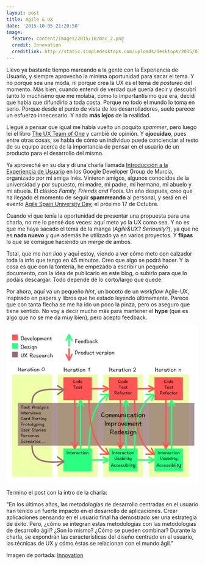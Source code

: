 ```yaml
---
layout: post
title: Agile & UX
date: '2015-10-05 21:20:50'
image:
  feature: content/images/2015/10/mac_2.png
  credit: Innovation
  creditlink: http://static.simpledesktops.com/uploads/desktops/2015/03/27/1.png
---
```


Llevo ya bastante tiempo mareando a la gente con la Experiencia de Usuario, y siempre aprovecho la mínima oportunidad para sacar el tema. Y no porque sea una moda, ni porque crea la UX es el tema de *postureo* del momento. Más bien, cuando entendí de verdad qué quería decir y descubrí tanto lo muchísimo que me molaba, como lo importantísimo que era, decidí que había que difundirlo a toda costa. Porque no todo el mundo lo toma en serio. Porque desde el punto de vista de los desarrolladores, suele parecer un esfuerzo innecesario. Y nada **más lejos** de la realidad.

Llegué a pensar que igual me había vuelto un poquito *spammer*, pero luego leí el libro [The UX Team of One](http://www.amazon.com/The-User-Experience-Team-One/dp/1933820187) y cambié de opinión. Y **ojocuidao**, pues entre otras cosas, se habla de cómo un individuo puede concienciar al resto de su equipo acerca de la importancia de pensar en el usuario de un producto para el desarrollo del mismo.

Ya aproveché en su día y di una charla llamada [Introducción a la Experiencia de Usuario](http://www.slideshare.net/ElenaTorro/an-introduction-to-user-experience) en los Google Developer Group de Murcia, organizado por mi amiga Inés. Vinieron amigos, algunos conocidos de la universidad y por supuesto, mi madre, mi padre, mi hermano, mi abuelo y mi abuela. El clásico *Family, Friends and Fools*. Un año después, creo que ha llegado el momento de seguir **spammeando** al personal, y será en el evento [Agile Spain University Day](http://agilealicante.org/), el próximo 17 de Octubre.

Cuando vi que tenía la oportunidad de presentar una propuesta para una charla, no me lo pensé dos veces: aquí meto yo la UX como sea. Y no es que me haya sacado el tema de la manga (*Agile&UX? Seriously?*), ya que no es **nada nuevo** y que además he utilizado ya en varios proyectos. Y **flipas** lo que se consigue haciendo un *merge* de ambos.

Total, que me *han liao* y aquí estoy, viendo a ver cómo meto con calzador toda la info que tengo en 45 minutos. Creo que algo se podrá hacer. Y la cosa es que con la tontería, he empezado a escribir un pequeño documento, con la idea de publicarlo en este blog, o subirlo para que lo podáis descargar. Todo depende de lo corto/largo que quede.

Por ahora, aquí va un pequeño *hint*, un boceto de un *workflow* Agile-UX, inspirado en papers y libros que he estado leyendo últimamente. Parece que con tanta flecha se me ha ido un poco la pinza, pero os aseguro que tiene sentido. No voy a decir mucho más para mantener el **hype** (que es algo que no se me da muy bien), pero acepto feedback.

![](img/content/images/2015/10/agileuxworkflow_good.png)

Termino el post con la intro de la charla:

"En los últimos años, las metodologías de desarrollo centradas en el usuario han tenido un fuerte impacto en el desarrollo de aplicaciones. Crear aplicaciones pensando en el usuario final ha demostrado ser una estrategia de éxito. Pero, ¿cómo se integran estas metodologías con las metodologías de desarrollo ágil? ¿Son lo mismo? ¿Cómo se pueden combinar? Durante la charla, se expondrán las características del diseño centrado en el usuario, las técnicas de UX y cómo éstas se relacionan con el mundo ágil."

Imagen de portada: [Innovation](http://static.simpledesktops.com/uploads/desktops/2015/03/27/1.png)

